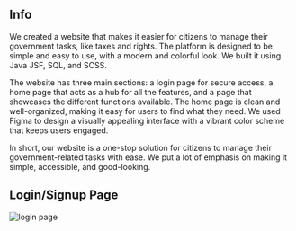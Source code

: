 ## Info

We created a website that makes it easier for citizens to manage their government tasks, like taxes and rights. The platform is designed to be simple and easy to use, with a modern and colorful look. We built it using Java JSF, SQL, and SCSS.

The website has three main sections: a login page for secure access, a home page that acts as a hub for all the features, and a page that showcases the different functions available. The home page is clean and well-organized, making it easy for users to find what they need. We used Figma to design a visually appealing interface with a vibrant color scheme that keeps users engaged.

In short, our website is a one-stop solution for citizens to manage their government-related tasks with ease. We put a lot of emphasis on making it simple, accessible, and good-looking.

## Login/Signup Page

![login page](https://imgur.com/a/gpXurNZ)

